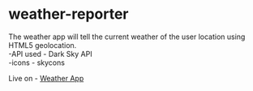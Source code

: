 # weather-reporter
The weather app will tell the current weather of the user location using HTML5 geolocation.<br/>
-API used - Dark Sky API<br/>
-icons - skycons<br/>


Live on - [Weather App](https://codepen.io/smasher/full/MpLKXM/)

